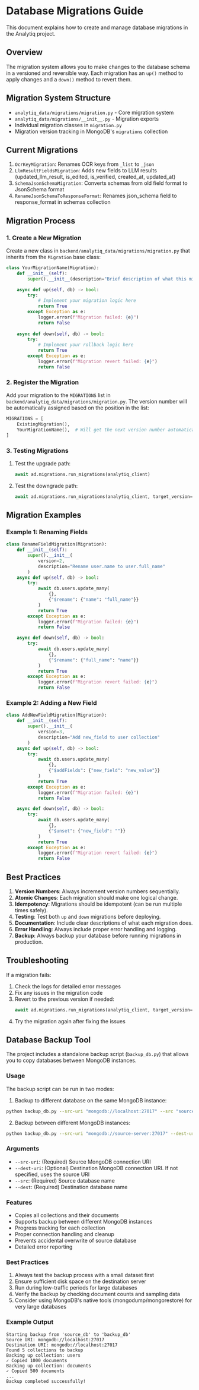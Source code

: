 # Database Migrations Guide

This document explains how to create and manage database migrations in the Analytiq project.

## Overview

The migration system allows you to make changes to the database schema in a versioned and reversible way. Each migration has an `up()` method to apply changes and a `down()` method to revert them.

## Migration System Structure

- `analytiq_data/migrations/migration.py` - Core migration system
- `analytiq_data/migrations/__init__.py` - Migration exports
- Individual migration classes in `migration.py`
- Migration version tracking in MongoDB's `migrations` collection

## Current Migrations

1. `OcrKeyMigration`: Renames OCR keys from `_list` to `_json`
2. `LlmResultFieldsMigration`: Adds new fields to LLM results (updated_llm_result, is_edited, is_verified, created_at, updated_at)
3. `SchemaJsonSchemaMigration`: Converts schemas from old field format to JsonSchema format
4. `RenameJsonSchemaToResponseFormat`: Renames json_schema field to response_format in schemas collection

## Migration Process

### 1. Create a New Migration

Create a new class in `backend/analytiq_data/migrations/migration.py` that inherits from the `Migration` base class:

```python
class YourMigrationName(Migration):
    def __init__(self):
        super().__init__(description="Brief description of what this migration does")

    async def up(self, db) -> bool:
        try:
            # Implement your migration logic here
            return True
        except Exception as e:
            logger.error(f"Migration failed: {e}")
            return False
    
    async def down(self, db) -> bool:
        try:
            # Implement your rollback logic here
            return True
        except Exception as e:
            logger.error(f"Migration revert failed: {e}")
            return False
```

### 2. Register the Migration

Add your migration to the `MIGRATIONS` list in `backend/analytiq_data/migrations/migration.py`. The version number will be automatically assigned based on the position in the list:

```python
MIGRATIONS = [
    ExistingMigration(),
    YourMigrationName(),  # Will get the next version number automatically
]
```

### 3. Testing Migrations

1. Test the upgrade path:
   ```python
   await ad.migrations.run_migrations(analytiq_client)
   ```

2. Test the downgrade path:
   ```python
   await ad.migrations.run_migrations(analytiq_client, target_version=1)
   ```

## Migration Examples

### Example 1: Renaming Fields

```python
class RenameFieldMigration(Migration):
    def __init__(self):
        super().__init__(
            version=2,
            description="Rename user.name to user.full_name"
        )
    async def up(self, db) -> bool:
        try:
            await db.users.update_many(
                {},
                {"$rename": {"name": "full_name"}}
            )
            return True
        except Exception as e:
            logger.error(f"Migration failed: {e}")
            return False

    async def down(self, db) -> bool:
        try:
            await db.users.update_many(
                {},
                {"$rename": {"full_name": "name"}}
            )
            return True
        except Exception as e:
            logger.error(f"Migration revert failed: {e}")
            return False
```

### Example 2: Adding a New Field

```python
class AddNewFieldMigration(Migration):
    def __init__(self):
        super().__init__(
            version=3,
            description="Add new_field to user collection"
        )
    async def up(self, db) -> bool:
        try:
            await db.users.update_many(
                {},
                {"$addFields": {"new_field": "new_value"}}
            )
            return True
        except Exception as e:
            logger.error(f"Migration failed: {e}")
            return False

    async def down(self, db) -> bool:
        try:
            await db.users.update_many(
                {},
                {"$unset": {"new_field": ""}}
            )
            return True
        except Exception as e:
            logger.error(f"Migration revert failed: {e}")
            return False
```

## Best Practices

1. **Version Numbers**: Always increment version numbers sequentially.
2. **Atomic Changes**: Each migration should make one logical change.
3. **Idempotency**: Migrations should be idempotent (can be run multiple times safely).
4. **Testing**: Test both `up` and `down` migrations before deploying.
5. **Documentation**: Include clear descriptions of what each migration does.
6. **Error Handling**: Always include proper error handling and logging.
7. **Backup**: Always backup your database before running migrations in production.

## Troubleshooting

If a migration fails:

1. Check the logs for detailed error messages
2. Fix any issues in the migration code
3. Revert to the previous version if needed:
   ```python
   await ad.migrations.run_migrations(analytiq_client, target_version=previous_version)
   ```
4. Try the migration again after fixing the issues

## Database Backup Tool

The project includes a standalone backup script (`backup_db.py`) that allows you to copy databases between MongoDB instances.

### Usage

The backup script can be run in two modes:

1. Backup to different database on the same MongoDB instance:
```bash
python backup_db.py --src-uri "mongodb://localhost:27017" --src "source_db" --dest "backup_db"
```

2. Backup between different MongoDB instances:
```bash
python backup_db.py --src-uri "mongodb://source-server:27017" --dest-uri "mongodb://backup-server:27017" --src "source_db" --dest "backup_db"
```

### Arguments

- `--src-uri`: (Required) Source MongoDB connection URI
- `--dest-uri`: (Optional) Destination MongoDB connection URI. If not specified, uses the source URI
- `--src`: (Required) Source database name
- `--dest`: (Required) Destination database name

### Features

- Copies all collections and their documents
- Supports backup between different MongoDB instances
- Progress tracking for each collection
- Proper connection handling and cleanup
- Prevents accidental overwrite of source database
- Detailed error reporting

### Best Practices

1. Always test the backup process with a small dataset first
2. Ensure sufficient disk space on the destination server
3. Run during low-traffic periods for large databases
4. Verify the backup by checking document counts and sampling data
5. Consider using MongoDB's native tools (mongodump/mongorestore) for very large databases

### Example Output

```
Starting backup from 'source_db' to 'backup_db'
Source URI: mongodb://localhost:27017
Destination URI: mongodb://localhost:27017
Found 5 collections to backup
Backing up collection: users
✓ Copied 1000 documents
Backing up collection: documents
✓ Copied 500 documents
...
Backup completed successfully!
```
